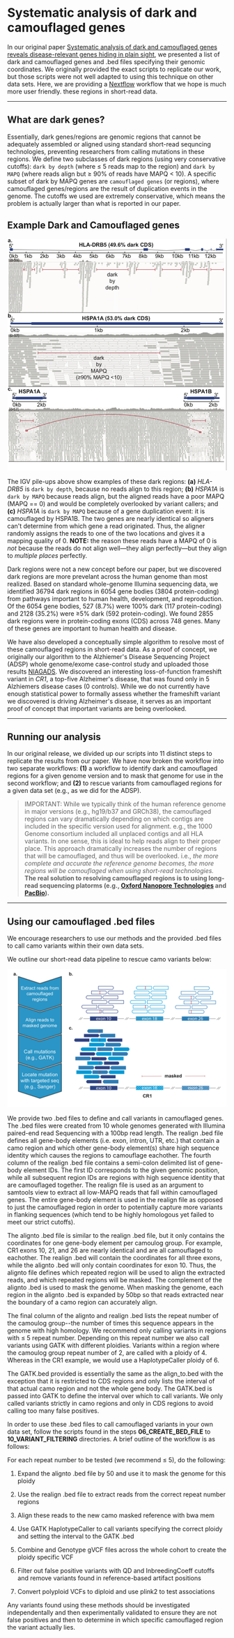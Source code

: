 # Systematic analysis of dark and camouflaged genes

In our original paper [Systematic analysis of dark and camouflaged genes reveals disease-relevant
genes hiding in plain sight](https://doi.org/10.1186/s13059-019-1707-2),
we presented a list of dark and camouflaged genes and .bed files specifying their genomic coordinates. 
We originally provided the exact scripts to replicate our work, but those scripts were not well adapted
to using this technique on other data sets. Here, we are providing a [Nextflow](https://www.nextflow.io/)
workflow that we hope is much more user friendly. 
these regions in short-read data. 

---

## What are dark genes?

Essentially, dark genes/regions are genomic regions that cannot be adequately assembled or aligned using
standard short-read sequncing technologies, preventing researchers from calling mutations in these regions.
We define two subclasses of dark regions (using very conservative cutoffs): `dark by depth` (where ≤ 5
reads map to the region) and `dark by MAPQ` (where reads align but ≥ 90% of reads have MAPQ < 10). A specific
subset of dark by MAPQ genes are `camouflaged genes` (or regions), where camouflaged genes/regions are the result
of duplication events in the genome. The cutoffs we used are extremely conservative, which means the problem is actually
larger than what is reported in our paper.

## Example Dark and Camouflaged genes

![Example of dark and camouflaged regions](./imgs/dark_camo_example.png)

The IGV pile-ups above show examples of these dark regions: **(a)** _HLA-DRB5_ is `dark by depth`, because
no reads align to this region; **(b)** _HSPA1A_ is `dark by MAPQ` because reads align, but the aligned reads
have a poor MAPQ (MAPQ == 0) and would be completely overlooked by variant callers; and **(c)** _HSPA1A_ is `dark
by MAPQ` because of a gene duplication event: it is camouflaged by HSPA1B. The two genes are nearly
identical so aligners can't determine from which gene a read originated. Thus, the aligner randomly
assigns the reads to one of the two locations and gives it a mapping quality of 0. **NOTE:** the
reason these reads have a MAPQ of 0 is _not_ because the reads do not align well&mdash;they
align perfectly&mdash;but they align to _multiple places_ perfectly.

Dark regions were not a new concept before our paper, but we discovered dark regions are more prevelant
across the human genome than most realized. Based on standard
whole-genome Illumina sequencing data, we identified 36794 dark regions in 6054 gene bodies (3804
protein-coding) from pathways important to human health, development, and reproduction. Of the 6054
gene bodies, 527 (8.7%) were 100% dark (117 protein-coding) and 2128 (35.2%) were ≥5% dark (592
protein-coding). We found 2855 dark regions were in protein-coding exons (CDS) across 748 genes.
Many of these genes are important to human health and disease. 

We have also developed a conceptually simple algorithm to resolve most of these camouflaged regions in short-read
data. As a proof of concept, we originally our algorithm to the Alzhiemer's Disease Sequencing Project (ADSP)
whole genome/exome case-control study and uploaded those results [NIAGADS](https://www.niagads.org/home). We discovered
an interesting loss-of-function frameshift variant in _CR1_, a top-five Alzheimer's disease, that was found only in 5 Alzhiemers
disease cases (0 controls). While we do not currently have enough statistical power to formally
assess whether the frameshift variant we discovered is driving Alzheimer's disease, it serves as an
important proof of concept that important variants are being overlooked. 

---

## Running our analysis

In our original release, we divided up our scripts into 11 distinct steps to replicate the results
from our paper. We have now broken the workflow into two separate workflows: **(1)** a workflow to identify
dark and camouflaged regions for a given genome version and to mask that genome for use in the
second workflow; and **(2)** to rescue variants from camouflaged regions for a given data set (e.g., as we
did for the ADSP).

> IMPORTANT: While we typically think of the human reference genome in major versions (e.g.,
> hg19/b37 and GRCh38), the camouflaged regions can vary dramatically depending on which contigs are
> included in the specific version used for alignment. e.g., the 1000 Genome consortium included all
> unplaced contigs and all HLA variants. In one sense, this is ideal to help reads align to their
> proper place. This approach dramatically increases the number of regions that will be camouflaged,
> and thus will be overlooked. i.e., _the more complete and accurate the reference genome becomes,
> the more regions will be camouflaged when using short-read technologies._ **The real solution to
> resolving camouflaged regions is to using long-read sequencing platorms (e.g., [Oxford Nanopore
> Technologies](https://nanoporetech.com/) and [PacBio](https://www.pacb.com/)).**

---

## Using our camouflaged .bed files

We encourage researchers to use our methods and the provided .bed files to call camo variants within
their own data sets.

We outline our short-read data pipeline to rescue camo variants below:

![Rescue Camo Variants Image](./imgs/rescue_pipeline.png)

We provide two .bed files to define and call variants in camouflaged genes. The .bed files were
created from 10 whole genomes generated with Illumina paired-end read Sequencing with a 100bp read
length. The realign .bed file defines all gene-body elements (i.e. exon, intron, UTR, etc.) that
contain a camo region and which other gene-body element(s) share high sequence identity which causes
the regions to camouflage  eachother. The fourth column of the realign .bed file contains a semi-colon delimited
list of gene-body element IDs. The first ID corresponds to the given genomic position, while all
subsequent region IDs are regions with high sequence identity that are camouflaged together. The
realign file is used as an argument to samtools view to extract all low-MAPQ reads that fall within 
camouflaged genes. The entire gene-body element is used in the realign file as opposed to just the 
camouflaged region in order to potentially capture more variants in flanking sequences (which tend 
to be highly homologous yet failed to meet our strict cutoffs).

The alignto .bed file is similar to the realign .bed file, but it only contains the coordinates for
one gene-body element per camoulog group. For example, CR1 exons 10, 21, and 26 are nearly identical
and are all camouflaged to eachother. The realign .bed will contain the coordinates for all three
exons, while the alignto .bed will only contain coordinates for exon 10. Thus, the alignto file
defines which repeated region will be used to align the extracted reads, and which repeated regions
will be masked. The complement of the alignto .bed is used to mask the genome. When masking the genome, each
region in the alignto .bed is expanded by 50bp so that reads extracted near the boundary of a camo
region can accurately align. 

The final column of the alignto and realign .bed lists the repeat number of the
camoulog group--the number of times this sequence appears in the genome with high homology. We
recommend only calling variants in regions with ≤ 5 repeat number. Depending on this repeat number we
also call variants using GATK with different ploidies. Variants within a region where the camoulog 
group repeat number of 2, are called with a ploidy of 4. Whereas in the CR1 example, we would use a
HaplotypeCaller ploidy of 6.

The GATK.bed provided is essentially the same as the align\_to.bed with the exception that it is 
restricted to CDS regions and only lists the interval of that actual camo region and not the whole 
gene body. The GATK.bed is passed into GATK to define the interval over which to call variants. We
only called variants strictly in camo regions and only in CDS regions to avoid calling too many 
false positives.

In order to use these .bed files to call camouflaged variants in your own data set, follow the scripts found
in the steps **06\_CREATE\_BED\_FILE** to **10\_VARIANT\_FILTERING** directories. A brief outline of the workflow is as
follows:

For each repeat number to be tested (we recommend ≤ 5), do the following:

1. Expand the alignto .bed file by 50 and use it to mask the genome for this ploidy

2. Use the realign .bed file to extract reads from the correct repeat number regions

3. Align these reads to the new camo masked reference with bwa mem

4. Use GATK HaplotypeCaller to call variants specifying the correct ploidy and setting the interval
   to the GATK .bed

5. Combine and Genotype gVCF files across the whole cohort to create the ploidy specific VCF

6. Filter out false positive variants with QD and InbreedingCoeff cutoffs and remove variants found
   in reference-based artifact positions

7. Convert polyploid VCFs to diploid and use plink2 to test associations

Any variants found using these methods should be investigated independentally and then experimentally 
validated to ensure they are not false positives and then to determine in which specific camouflaged region 
the variant actually lies. 
